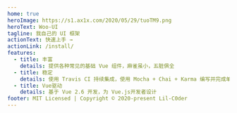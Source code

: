 ```yaml
---
home: true
heroImage: https://s1.ax1x.com/2020/05/29/tuoTM9.png
heroText: Woo-UI
tagline: 我自己的 UI 框架
actionText: 快速上手 →
actionLink: /install/
features:
  - title: 丰富
    details: 提供各种常见的基础 Vue 组件，麻雀虽小，五脏俱全
  - title: 稳定
    details: 使用 Travis CI 持续集成，使用 Mocha + Chai + Karma 编写并完成单元测试，测试覆盖率达到 85% 以上。
  - title: Vue驱动
    details: 基于 Vue 2.6 开发，为 Vue.js开发者设计
footer: MIT Licensed | Copyright © 2020-present Lil-C0der
---
```

